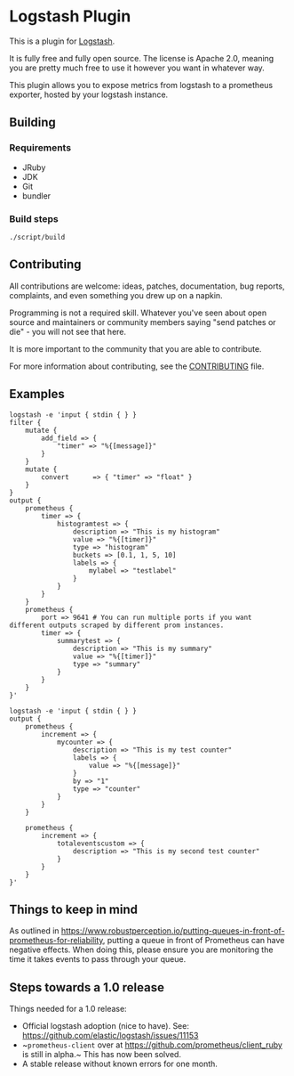 # Logstash Plugin

This is a plugin for [Logstash](https://github.com/elastic/logstash).

It is fully free and fully open source. The license is Apache 2.0, meaning you are pretty much free to use it however you want in whatever way.

This plugin allows you to expose metrics from logstash to a prometheus exporter, hosted by your logstash instance.


## Building

### Requirements
- JRuby
- JDK
- Git
- bundler

### Build steps

`./script/build`

## Contributing

All contributions are welcome: ideas, patches, documentation, bug reports, complaints, and even something you drew up on a napkin.

Programming is not a required skill. Whatever you've seen about open source and maintainers or community members  saying "send patches or die" - you will not see that here.

It is more important to the community that you are able to contribute.

For more information about contributing, see the [CONTRIBUTING](https://github.com/elastic/logstash/blob/master/CONTRIBUTING.md) file.

## Examples

```
logstash -e 'input { stdin { } }
filter {
	mutate {
		add_field => {
			"timer" => "%{[message]}"
		}
	}
	mutate {
		convert      => { "timer" => "float" }
	}
}
output {
	prometheus {
		timer => {
			histogramtest => {
				description => "This is my histogram"
				value => "%{[timer]}"
				type => "histogram"
				buckets => [0.1, 1, 5, 10]
				labels => {
					mylabel => "testlabel"
				}
			}
		}
	}
	prometheus {
		port => 9641 # You can run multiple ports if you want different outputs scraped by different prom instances.
		timer => {
			summarytest => {
				description => "This is my summary"
				value => "%{[timer]}"
				type => "summary"
			}
		}
	}
}'
```

```
logstash -e 'input { stdin { } }
output {
	prometheus {
		increment => {
			mycounter => {
				description => "This is my test counter"
				labels => {
					value => "%{[message]}"
				}
				by => "1"
				type => "counter"
			}
		}
	}

	prometheus {
		increment => {
			totaleventscustom => {
				description => "This is my second test counter"
			}
		}
	}
}'
```

## Things to keep in mind

As outlined in https://www.robustperception.io/putting-queues-in-front-of-prometheus-for-reliability, putting a queue in front of Prometheus can have negative effects. When doing this, please ensure you are monitoring the time it takes events to pass through your queue.

## Steps towards a 1.0 release

Things needed for a 1.0 release:
- Official logstash adoption (nice to have). See: https://github.com/elastic/logstash/issues/11153
- ~`prometheus-client` over at https://github.com/prometheus/client_ruby is still in alpha.~ This has now been solved.
- A stable release without known errors for one month.
